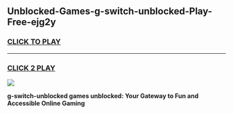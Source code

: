 
## Unblocked-Games-g-switch-unblocked-Play-Free-ejg2y
<h3>
<a href="https://premium76.site?title=g-switch-unblocked&ref=18A1">CLICK TO PLAY</a></h3>
<hr>

<h3>
<a href="https://premium76.site?title=g-switch-unblocked&ref=18A1">CLICK 2 PLAY</a>
  
</h3>

<a href="https://premium76.site?title=g-switch-unblocked&ref=18A1"><img src="https://clearcache.store/games.png"></a>


**g-switch-unblocked games unblocked: Your Gateway to Fun and Accessible Online Gaming**
